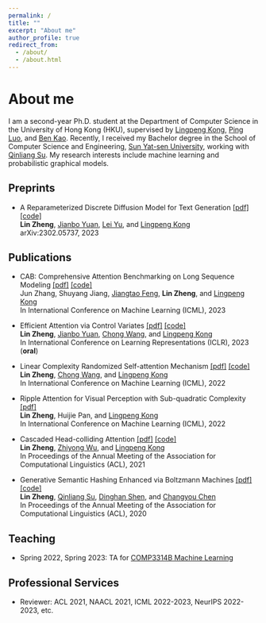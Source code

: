 ```yaml
---
permalink: /
title: ""
excerpt: "About me"
author_profile: true
redirect_from: 
  - /about/
  - /about.html
---
```



# About me
I am a second-year Ph.D. student at the Department of Computer Science in the University of Hong Kong (HKU), supervised by [Lingpeng Kong](https://ikekonglp.github.io/), [Ping Luo](http://luoping.me/), and [Ben Kao](https://www.cs.hku.hk/people/academic-staff/kao). Recently, I received my Bachelor degree in the School of Computer Science and Engineering, [Sun Yat-sen University](http://www.sysu.edu.cn/en/index.htm), working with [Qinliang Su](https://scholar.google.com/citations?hl=en&user=cuIweygAAAAJ&view_op=list_works&sortby=pubdate). My research interests include machine learning and probabilistic graphical models.

<!-- ## News -->

## Preprints

- A Reparameterized Discrete Diffusion Model for Text Generation <a href="https://arxiv.org/pdf/2302.05737.pdf">[pdf]</a> <a href="https://github.com/HKUNLP/reparam-discrete-diffusion">[code]</a> <br>
  <b>Lin Zheng</b>, <a href="https://scholar.google.com/citations?user=B1EhbCsAAAAJ&hl=en">Jianbo Yuan</a>, <a href="https://www.cs.ox.ac.uk/people/lei.yu/">Lei Yu</a>, and <a href="https://ikekonglp.github.io/">Lingpeng Kong</a> <br>
  arXiv:2302.05737, 2023


## Publications

- CAB: Comprehensive Attention Benchmarking on Long Sequence Modeling <a href="https://arxiv.org/pdf/2210.07661.pdf">[pdf]</a> <a href="https://github.com/Shark-NLP/CAB">[code]</a> <br>
  Jun Zhang, Shuyang Jiang, <a href="https://jiangtaofeng.github.io/">Jiangtao Feng</a>, <b>Lin Zheng</b>, and <a href="https://ikekonglp.github.io/">Lingpeng Kong</a> <br>
  In International Conference on Machine Learning (ICML), 2023

- Efficient Attention via Control Variates <a href="https://openreview.net/forum?id=G-uNfHKrj46">[pdf]</a> <a href="https://github.com/LZhengisme/efficient-attention">[code]</a> <br> 
  <b>Lin Zheng</b>, <a href="https://scholar.google.com/citations?user=B1EhbCsAAAAJ&hl=en">Jianbo Yuan</a>, <a href="https://chongw.github.io">Chong Wang</a>, and <a href="https://ikekonglp.github.io/">Lingpeng Kong</a> <br>
  In International Conference on Learning Representations (ICLR), 2023 (<b>oral</b>) 

- Linear Complexity Randomized Self-attention Mechanism <a href="https://arxiv.org/pdf/2204.04667.pdf">[pdf]</a> <a href="https://github.com/LZhengisme/efficient-attention">[code]</a> <br> 
  <b>Lin Zheng</b>, <a href="https://chongw.github.io">Chong Wang</a>, and <a href="https://ikekonglp.github.io/">Lingpeng Kong</a> <br>
  In International Conference on Machine Learning (ICML), 2022 

- Ripple Attention for Visual Perception with Sub-quadratic Complexity <a href="https://arxiv.org/pdf/2110.02453.pdf">[pdf]</a> <br>
  <b>Lin Zheng</b>, Huijie Pan, and <a href="https://ikekonglp.github.io/">Lingpeng Kong</a> <br>
  In International Conference on Machine Learning (ICML), 2022 

- Cascaded Head-colliding Attention <a href="https://aclanthology.org/2021.acl-long.45.pdf">[pdf]</a> <a href="https://github.com/LZhengisme/CODA">[code]</a> <br> 
  <b>Lin Zheng</b>, <a href="https://lividwo.github.io/zywu.github.io/">Zhiyong Wu</a>, and <a href="https://ikekonglp.github.io/">Lingpeng Kong</a> <br>
  In Proceedings of the Annual Meeting of the Association for Computational Linguistics (ACL), 2021  

- Generative Semantic Hashing Enhanced via Boltzmann Machines <a href="https://www.aclweb.org/anthology/2020.acl-main.71.pdf">[pdf]</a> <a href="https://github.com/LZhengisme/CorrelatedSemanticHashing">[code]</a> <br> 
  <b>Lin Zheng</b>, <a href="https://cse.sysu.edu.cn/content/3796">Qinliang Su</a>, <a href="https://sites.google.com/view/dinghanshen">Dinghan Shen</a>, and <a href="https://cse.buffalo.edu/~changyou/">Changyou Chen</a> <br> 
  In Proceedings of the Annual Meeting of the Association for Computational Linguistics (ACL), 2020 

## Teaching

- Spring 2022, Spring 2023: TA for <a href="https://nlp.cs.hku.hk/comp3314-spring2023/">COMP3314B Machine Learning</a>

## Professional Services

- Reviewer: ACL 2021, NAACL 2021, ICML 2022-2023, NeurIPS 2022-2023, etc.
